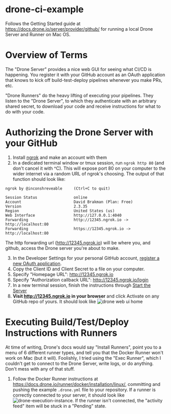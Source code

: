 # drone-ci-example
Follows the Getting Started guide at https://docs.drone.io/server/provider/github/ for running a local Drone Server and Runner on Mac OS.

# Overview of Terms
The "Drone Server" provides a nice web GUI for seeing what CI/CD is happening. You register it with your GitHub account as an OAuth application that knows to kick off build-test-deploy pipelines whenever you make PRs, etc.

"Drone Runners" do the heavy lifting of executing your pipelines. They listen to the "Drone Server", to which they authenticate with an arbitrary shared secret, to download your code and receive instructions for what to do with your code.

# Authorizing the Drone Server with your GitHub
1. Install [ngrok](https://ngrok.com/) and make an account with them
2. In a dedicated terminal window or tmux session, run `ngrok http 80` (and don't cancel it with ^C). This will expose port 80 on your computer to the wider internet via a random URL of ngrok's choosing. The output of that function should look like:
```
ngrok by @inconshreveable     (Ctrl+C to quit)

Session Status                online
Account                       David Brakman (Plan: Free)
Version                       2.3.35
Region                        United States (us)
Web Interface                 http://127.0.0.1:4040
Forwarding                    http://12345.ngrok.io -> http://localhost:80
Forwarding                    https://12345.ngrok.io -> http://localhost:80
```
The http forwarding url (http://12345.ngrok.io) will be where you, and github, access the Drone server you're about to make.

3. In the Developer Settings for your personal GitHub account, [register a new OAuth application](https://docs.github.com/en/developers/apps/creating-an-oauth-app). 
4. Copy the Client ID and Client Secret to a file on your computer.
5. Specify "Homepage URL": http://12345.ngrok.io
6. Specify "Authorization callback URL": http://12345.ngrok.io/login
7. In a new terminal session, finish the instructions through [Start the Server](https://docs.drone.io/server/provider/github/#start-the-server)
8. **Visit http://12345.ngrok.io in your browser** and click Activate on any GitHub repo of yours.
   It should look like ![drone web ui home](./assets/drone-server.png)

# Executing Build/Test/Deploy Instructions with Runners
At time of writing, Drone's docs would say "Install Runners", point you to a menu of 6 different runner types, and tell you that the Docker Runner won't work on Mac (but it will). Foolishly, I tried using the "Exec Runner", which I couldn't get to connect to the Drone Server, write logs, or do anything. Don't mess with any of that stuff.

1. Follow the Docker Runner instructions at <https://docs.drone.io/runner/docker/installation/linux/>, committing and pushing the example `.drone.yml` file to your repository.
   If a runner is correctly connected to your server, it should look like ![drone-execution-instance](./assets/pipeline-run.png).
   If the runner isn't connected, the "activity feed" item will be stuck in a "Pending" state.
